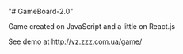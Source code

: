 "# GameBoard-2.0" 

Game created on JavaScript and a little on React.js

See demo at http://vz.zzz.com.ua/game/
